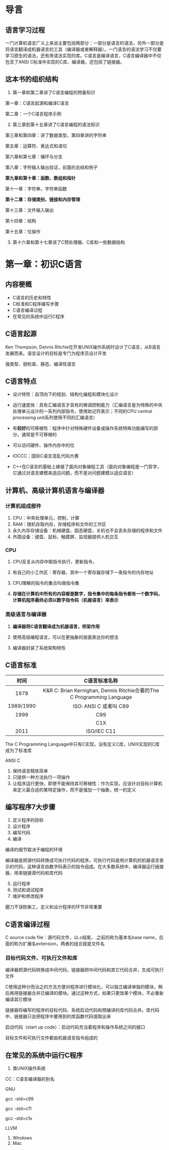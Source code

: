 <!--
 * @Author: peng.xie
 * @Email: helianthus547@gmail.com
 * @Date: 2021-08-20 23:04:39
 * @LastEditTime: 2021-08-23 16:29:37
 * @Description: learn **C Primer Plus** book text
-->
# 导言

## 语言学习过程

一门计算机语言广义上来说主要包括两部分：一部分是语言的语法，另外一部分是将语言翻译成机器语言的工具（编译器或者解释器）。一门语言的语法学习不仅要学习原生的语法，还有用语法实现的库。C语言是编译语言，C语言编译器中不仅包含了ANSI C标准中实现的C库、编译器，还包括了链接器。

## 这本书的组织结构

1. 第一章和第二章讲了C语言编程的预备知识

第一章：C语言起源和编译C语言

第二章：一个C语言程序示例

2. 第三章到第十五章讲了C语言编程的语法知识

第三章和第四章：讲了数据类型，第四章讲的字符串

第五章：运算符、表达式和语句

第六章和第七章：循环与分支

第八章：字符输入输出验证，前面的总结和例子

**第九章和第十章：函数、数组和指针**

第十一章：字符串，字符串函数

**第十二章：存储类别、链接和内存管理**

第十三章：文件输入输出

第十四章：结构

第十五章：位操作

3. 第十六章和第十七章讲了C预处理器、C库和一些数据结构

# 第一章：初识C语言

## 内容梗概

- C语言的历史和特性
- C标准和C程序编写步骤
- C语言编译过程
- 在常见的系统中运行C程序

## C语言起源

Ken Thompson, Dennis Ritchie在开发UNIX操作系统时设计了C语言，从B语言发展而来。语言设计的目标是专门为程序员设计开发

强类型、弱检查、静态、编译性语言

## C语言特点

- 设计特性：自顶向下的规划、结构化编程和模块化设计
- 运行速度快：具有汇编语言才具有的微调控制能力（汇编语言是为特殊的中央处理单元设计的一系列内部指令，使用助记符表示；不同的CPU central processing unit系列使用不同的汇编语言）
- 有**较好**的可移植性：程序中针对特殊硬件设备或操作系统特殊功能编写的部分，通常是不可移植的
- 可以访问硬件、操作内存中的位
- IOCCC：国际C语言混乱代码大赛

- C++在C语言的基础上嫁接了面向对象编程工具（面向对象编程是一门哲学，它通过对语言建模来适应问题，而不是对问题建模以适应语言）

## 计算机、高级计算机语言与编译器

### 计算机组成部件

1. CPU：中央处理单元，控制，计算
2. RAM：随机存取内存，存储程序和文件的工作区
3. 永久内存存储设备：机械硬盘、固态硬盘，关机也不会丢失存储的程序和文件
4. 外围设备：键盘、鼠标、触摸屏、监视器提供人机交互

### CPU

1. CPU反复从内存中取指令执行，更新指令，

2. 有自己的小工作区：寄存器，其中一个寄存器存储下一条指令的内存地址
3. CPU理解的指令的集合叫做指令集
4. **存储在计算机中所有的内容都是数字，指令集中的每条指令都有一个数字码，计算机程序最终必须以数字指令码（机器语言）来表示**

### 高级语言与编译器

1. **编译器将C语言翻译成为机器语言，桥梁作用**

2. 使用高级编程语言，可以在更抽象的层面表达你的想法
3. 编译器封装了系统架构特性

## C语言标准

|   时间    |                        C语言标准名称                         |
| :-------: | :----------------------------------------------------------: |
|   1978    | K&R C: Brian Kernighan, Dennis Ritchie合著的The C Programming Language |
| 1989/1990 |                    ISO: ANSI C 或者叫 C89                    |
|   1999    |                             C99                              |
|           |                             C1X                              |
|   2011    |                         ISO/IEC C11                          |

The C Programming Language中只有C实现，没有定义C库，UNIX实现的C库成为了标准库

ANSI C

1. 保持语言精炼简单
2. 只提供一种方法执行一项操作
3. 让程序运行更快，即使不能保持其可移植性：作为实现，应该针对目标计算机来定义最合适的某特定操作，而不是强加一个抽象，统一的定义

## 编写程序7大步骤

1. 定义程序的目标
2. 设计程序
3. 编写代码
4. 编译

编译的细节取决于编程的环境

编译器是把源代码转换成可执行代码的程序。可执行代码是用计算机的机器语言表示的代码，这种语言由数字码表示的指令组成。在大多数系统中，编译器运行链接器，用来链接源代码和库代码

5. 运行程序
6. 测试和调试程序
7. 维护和修改程序

磨刀不误砍柴工，定义和设计程序的环节非常重要

## C语言编译过程

C source code file：源代码文件，以.c结尾，.之前的称为基本名base name，后面的称为扩展名extension，两者的组合就是文件名

### 目标代码文件、可执行文件和库

编译器把源代码转换成中间代码，链接器把中间代码和其它代码合并，生成可执行文件

C使用这种分而治之的方法方便对程序进行模块化，可以独立编译单独的模块，稍后再用链接器合并已编译的模块。通过这种方式，如果只更改某个模块，不必重新编译其它模块

链接器将编写的程序的目标代码、系统启动代码和预编译的库代码合并。库代码中，链接器只会把程序中要用到的库函数代码提取出来

启动代码（start up code）：启动代码充当着程序和操作系统之间的接口

目标文件和可执行文件都由机器语言指令组成的

## 在常见的系统中运行C程序

1. 类UNIX操作系统

CC：C语言编译器的别名

GNU

gcc -std=c99

gcc -std=c11

gcc -std=c1x

LLVM

1. Windows
2. Mac
